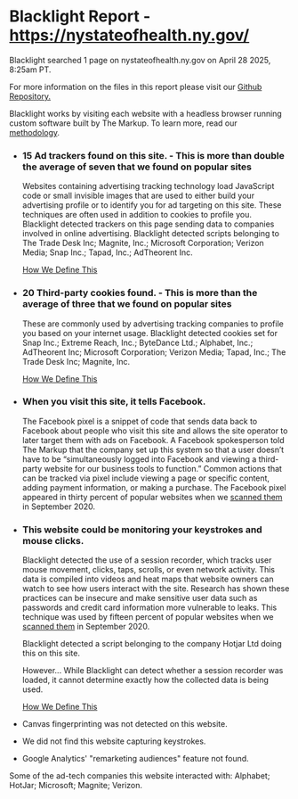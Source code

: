 Blacklight Report - https://nystateofhealth.ny.gov/
===================================================

Blacklight searched 1 page on nystateofhealth.ny.gov on April 28 2025, 8:25am PT.

For more information on the files in this report please visit our [Github Repository.](https://github.com/the-markup/blacklight-collector#inspection-result)

Blacklight works by visiting each website with a headless browser running custom software built by The Markup. To learn more, read our [methodology](https://themarkup.org/blacklight/2020/09/22/how-we-built-a-real-time-privacy-inspector).

* ### 15 Ad trackers found on this site. - This is more than double the average of seven that we found on popular sites

  Websites containing advertising tracking technology load JavaScript code or small invisible images that are used to either build your advertising profile or to identify you for ad targeting on this site. These techniques are often used in addition to cookies to profile you. Blacklight detected trackers on this page sending data to companies involved in online advertising. Blacklight detected scripts belonging to The Trade Desk Inc; Magnite, Inc.; Microsoft Corporation; Verizon Media; Snap Inc.; Tapad, Inc.; AdTheorent Inc.

  [How We Define This](https://themarkup.org/blacklight/2020/09/22/how-we-built-a-real-time-privacy-inspector#ad-trackers)

* ### 20 Third-party cookies found. - This is more than the average of three that we found on popular sites

  These are commonly used by advertising tracking companies to profile you based on your internet usage. Blacklight detected cookies set for Snap Inc.; Extreme Reach, Inc.; ByteDance Ltd.; Alphabet, Inc.; AdTheorent Inc; Microsoft Corporation; Verizon Media; Tapad, Inc.; The Trade Desk Inc; Magnite, Inc.
    
  [How We Define This](https://themarkup.org/blacklight/2020/09/22/how-we-built-a-real-time-privacy-inspector#third-party-cookies)

* ### When you visit this site, it tells Facebook.

  The Facebook pixel is a snippet of code that sends data back to Facebook about people who visit this site and allows the site operator to later target them with ads on Facebook. A Facebook spokesperson told The Markup that the company set up this system so that a user doesn’t have to be “simultaneously logged into Facebook and viewing a third-party website for our business tools to function.” Common actions that can be tracked via pixel include viewing a page or specific content, adding payment information, or making a purchase. The Facebook pixel appeared in thirty percent of popular websites when we [scanned them](https://themarkup.org/blacklight/2020/09/22/how-we-built-a-real-time-privacy-inspector#survey) in September 2020.

* ### This website could be monitoring your keystrokes and mouse clicks.

  Blacklight detected the use of a session recorder, which tracks user mouse movement, clicks, taps, scrolls, or even network activity. This data is compiled into videos and heat maps that website owners can watch to see how users interact with the site. Research has shown these practices can be insecure and make sensitive user data such as passwords and credit card information more vulnerable to leaks. This technique was used by fifteen percent of popular websites when we [scanned them](https://themarkup.org/blacklight/2020/09/22/how-we-built-a-real-time-privacy-inspector#survey) in September 2020.

  Blacklight detected a script belonging to the company Hotjar Ltd doing this on this site.

  However... While Blacklight can detect whether a session recorder was loaded, it cannot determine exactly how the collected data is being used.

  [How We Define This](https://themarkup.org/blacklight/2020/09/22/how-we-built-a-real-time-privacy-inspector#session-recording)

* Canvas fingerprinting was not detected on this website.

* We did not find this website capturing keystrokes.

* Google Analytics' "remarketing audiences" feature not found.

Some of the ad-tech companies this website interacted with: Alphabet; HotJar; Microsoft; Magnite; Verizon.

